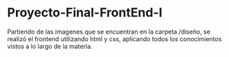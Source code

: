 # Proyecto-Final-FrontEnd-I

Partiendo de las imagenes que se encuentran en la carpeta /diseño, se realizó el frontend utilizando html y css, aplicando todos los conocimientos vistos a lo largo de la materia.
